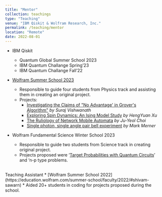 ```yaml
---
title: "Mentor"
collection: teachings
type: "Teaching"
venue: "IBM Qiskit & Wolfram Research, Inc."
permalink: /teaching/mentor
location: "Remote"
date: 2022-08-01
---
```


* IBM Qiskit
    * Quantum Global Summer School 2023 
    * IBM Quantum Challange Spring’23
    * IBM Quantum Challange Fall’22

* [Wolfram Summer School 2023](https://education.wolfram.com/summer-school/faculty/2023/#shivam-sawarn)
    * Responsible to guide four students from Physics track and assisting them in
    creating an original project.
    * Projects:
        * [Investigating the Claims of "No Advantage' in Grover's Algorithm"](https://community.wolfram.com/groups/-/m/t/2958725) <i>by Suraj Vishwanath</i>
        * [Exploring Spin Dynamics: An Ising Model Study](https://community.wolfram.com/groups/-/m/t/2959065) <i>by HengYuan Xu</i>
        * [The Ruliology of Network Mobile Automata](https://community.wolfram.com/groups/-/m/t/2959221) <i>by Ju-Yeol Choi</i>
        * [Single photon, single angle pair bell experiment](https://community.wolfram.com/groups/-/m/t/2960649) <i> by Mark Merner</i>
* Wolfram Fundamental Science Winter School 2023
    * Responsible to guide two students from Science track in creating original project.
    * Projects proposed were ‘[Target Probabilities with Quantum Circuits](https://community.wolfram.com/groups/-/m/t/2777794)’ and ‘n-p type problems.
<br>
<h> Teaching Assistant</h>
* [Wolfram Summer School 2022](https://education.wolfram.com/summer-school/faculty/2022/#shivam-sawarn)
    * Aided 20+ students in coding for projects proposed during the school.

